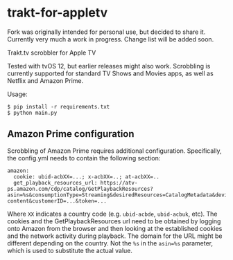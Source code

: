 # trakt-for-appletv
Fork was originally intended for personal use, but decided to share it. Currently very much a work in progress. Change list will be added soon.

Trakt.tv scrobbler for Apple TV

Tested with tvOS 12, but earlier releases might also work. Scrobbling is currently supported for standard TV Shows and 
Movies apps, as well as Netflix and Amazon Prime.

Usage:
```
$ pip install -r requirements.txt
$ python main.py 
```

## Amazon Prime configuration
Scrobbling of Amazon Prime requires additional configuration. Specifically, the config.yml needs to contain the following section:
```
amazon:
  cookie: ubid-acbXX=...; x-acbXX=..; at-acbXX=..
  get_playback_resources_url: https://atv-ps.amazon.com/cdp/catalog/GetPlaybackResources?asin=%s&consumptionType=Streaming&desiredResources=CatalogMetadata&deviceID=...&deviceTypeID=...&firmware=1&resourceUsage=CacheResources&videoMaterialType=Feature&clientId=...&titleDecorationScheme=primary-content&customerID=...&token=...
```

Where `XX` indicates a country code (e.g. `ubid-acbde`, `ubid-acbuk`, etc). The cookies and the GetPlaybackResources url need to be obtained by logging onto Amazon from the browser and then looking at the established cookies and the network activity during playback. The domain for the URL might be different depending on the country. Not the `%s` in the `asin=%s` parameter, which is used to substitute the actual value.
